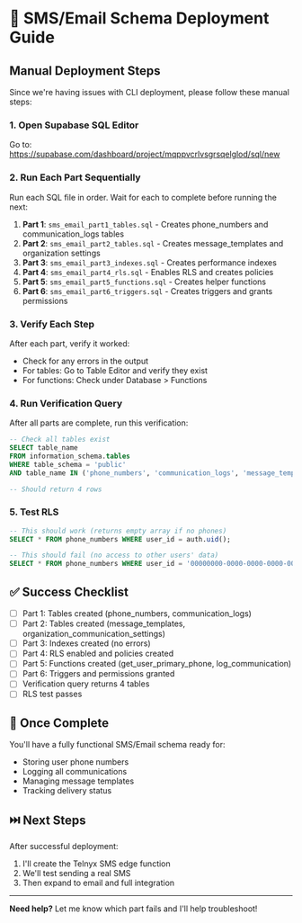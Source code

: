 # 🚀 SMS/Email Schema Deployment Guide

## Manual Deployment Steps

Since we're having issues with CLI deployment, please follow these manual steps:

### 1. Open Supabase SQL Editor
Go to: https://supabase.com/dashboard/project/mqppvcrlvsgrsqelglod/sql/new

### 2. Run Each Part Sequentially

Run each SQL file in order. Wait for each to complete before running the next:

1. **Part 1**: `sms_email_part1_tables.sql` - Creates phone_numbers and communication_logs tables
2. **Part 2**: `sms_email_part2_tables.sql` - Creates message_templates and organization settings
3. **Part 3**: `sms_email_part3_indexes.sql` - Creates performance indexes
4. **Part 4**: `sms_email_part4_rls.sql` - Enables RLS and creates policies
5. **Part 5**: `sms_email_part5_functions.sql` - Creates helper functions
6. **Part 6**: `sms_email_part6_triggers.sql` - Creates triggers and grants permissions

### 3. Verify Each Step

After each part, verify it worked:
- Check for any errors in the output
- For tables: Go to Table Editor and verify they exist
- For functions: Check under Database > Functions

### 4. Run Verification Query

After all parts are complete, run this verification:

```sql
-- Check all tables exist
SELECT table_name 
FROM information_schema.tables 
WHERE table_schema = 'public' 
AND table_name IN ('phone_numbers', 'communication_logs', 'message_templates', 'organization_communication_settings');

-- Should return 4 rows
```

### 5. Test RLS

```sql
-- This should work (returns empty array if no phones)
SELECT * FROM phone_numbers WHERE user_id = auth.uid();

-- This should fail (no access to other users' data)
SELECT * FROM phone_numbers WHERE user_id = '00000000-0000-0000-0000-000000000000';
```

## ✅ Success Checklist

- [ ] Part 1: Tables created (phone_numbers, communication_logs)
- [ ] Part 2: Tables created (message_templates, organization_communication_settings)
- [ ] Part 3: Indexes created (no errors)
- [ ] Part 4: RLS enabled and policies created
- [ ] Part 5: Functions created (get_user_primary_phone, log_communication)
- [ ] Part 6: Triggers and permissions granted
- [ ] Verification query returns 4 tables
- [ ] RLS test passes

## 🎉 Once Complete

You'll have a fully functional SMS/Email schema ready for:
- Storing user phone numbers
- Logging all communications
- Managing message templates
- Tracking delivery status

## ⏭️ Next Steps

After successful deployment:
1. I'll create the Telnyx SMS edge function
2. We'll test sending a real SMS
3. Then expand to email and full integration

---

**Need help?** Let me know which part fails and I'll help troubleshoot!